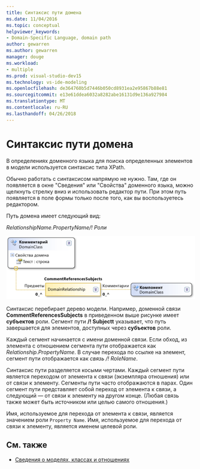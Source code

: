 ```yaml
---
title: Синтаксис пути домена
ms.date: 11/04/2016
ms.topic: conceptual
helpviewer_keywords:
- Domain-Specific Language, domain path
author: gewarren
ms.author: gewarren
manager: douge
ms.workload:
- multiple
ms.prod: visual-studio-dev15
ms.technology: vs-ide-modeling
ms.openlocfilehash: de364760b5d7446b050cd8931ea2e95867b88e81
ms.sourcegitcommit: e13e61ddea6032a8282abe16131d9e136a927984
ms.translationtype: MT
ms.contentlocale: ru-RU
ms.lasthandoff: 04/26/2018
---
```

# <a name="domain-path-syntax"></a>Синтаксис пути домена
В определениях доменного языка для поиска определенных элементов в модели используется синтаксис типа XPath.

 Обычно работать с синтаксисом напрямую не нужно. Там, где он появляется в окне "Сведения" или "Свойства" доменного языка, можно щелкнуть стрелку вниз и использовать редактор пути. При этом путь появляется в поле формы только после того, как вы воспользуетесь редактором.

 Путь домена имеет следующий вид:

 *RelationshipName.PropertyName/! Роли*

 ![Отношение ссылки CommentReferencesSubjects](../modeling/media/dsl_reference.png "dsl_reference")

 Синтаксис перебирает дерево модели. Например, доменной связи **CommentReferencesSubjects** в приведенном выше рисунке имеет **субъектов** роли. Сегмент пути **/! Subjectt** указывает, что путь завершается для элементов, доступных через **субъектов** роли.

 Каждый сегмент начинается с имени доменной связи. Если обход, из элемента с отношением сегмента пути отображается как *Relationship.PropertyName*. В случае перехода по ссылке на элемент, сегмент пути отображается как *связь /! RoleName*.

 Синтаксис пути разделяется косыми чертами. Каждый сегмент пути является переходом от элемента к связи (экземпляра отношения) или от связи к элементу. Сегменты пути часто отображаются в парах. Один сегмент пути представляет собой переход от элемента к связи, а следующий — от связи к элементу на другом конце. (Любая связь также может быть источником или целью самого отношения.)

 Имя, используемое для перехода от элемента к связи, является значением роли `Property Name`. Имя, используемое для перехода от связи к элементу, является именем целевой роли.

## <a name="see-also"></a>См. также

- [Сведения о моделях, классах и отношениях](../modeling/understanding-models-classes-and-relationships.md)